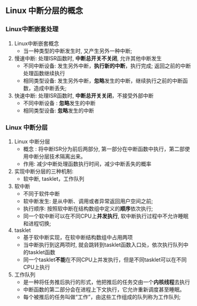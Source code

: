 ## Linux 中断分层的概念

### Linux中断嵌套处理

1. Linux中断嵌套概念
   + 当一种类型的中断发生时, 又产生另外一种中断;
2. 慢速中断: 处理ISR函数时, **中断总开关不关闭**, 允许其他中断发生
   + 不同中断设备: 发生另外中断，**执行新的中断**，执行完成; 返回之前的中断处理函数继续执行
   + 相同类型设备: 发生另外中断，**忽略**发生的中断，继续执行之前的中断函数，造成中断丢失;
3. 快速中断:  处理ISR函数时, **中断总开关关闭**，不接受外部中断
   + 不同中断设备 : **忽略**发生的中断
   + 相同类型设备:  **忽略**发生的中断

### Linux 中断分层

1. Linux 中断分层
   + 概念 : 将中断ISR分为前后两部分, 第一部分在中断函数中执行，第二部使用中断分层技术隔离出来。
   + 作用: 减少中断处理函数执行时间，减少中断丢失的概率
2. 实现中断分层的三种机制:
   +  软中断, tasklet，工作队列 
3. 软中断
   + 不同于软件中断
   + 软中断发生: 是从中断、调用或者异常返回用户空间之前; 
   + 执行顺序: 按照软中断在结构数组中定义的**顺序**依次执行;
   + 同一个软中断可以在不同CPU上**并发执行**, 软中断执行过程中不允许睡眠和进程切换;
4. tasklet
   + 基于软中断实现，在软中断结构数组中占用两项
   + 当中断执行到这两项时, 就会跳转到tasklet函数入口处，依次执行队列中的tasklet函数
   + 同一个tasklet**不能**在不同CPU上并发执行，但是不同tasklet可以在不同CPU上执行
5. 工作队列
   + 是一种将任务推后执行的形式，他把推后的任务交由一个**内核线程**去执行
   + 中断函数的第二部分会在进程上下文执行，它允许重新调度甚至睡眠。
   + 每个被推后的任务叫做“工作”，由这些工作组成的队列称为工作队列;